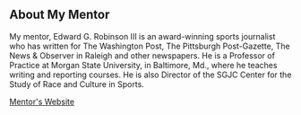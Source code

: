 ## About My Mentor

My mentor, Edward G. Robinson III is an award-winning sports journalist who has written for The Washington Post, The Pittsburgh Post-Gazette, The News & Observer in Raleigh and other newspapers. He is a Professor of Practice at Morgan State University, in Baltimore, Md., where he teaches writing and reporting courses. He is also Director of the SGJC Center for the Study of Race and Culture in Sports.

[Mentor's Website]([https://htilua.org/about-the-pi](https://www.morgan.edu/multimedia-journalism/faculty-and-staff/edward-robinson](https://www.morgan.edu/multimedia-journalism/faculty-and-staff/edward-robinson)))


